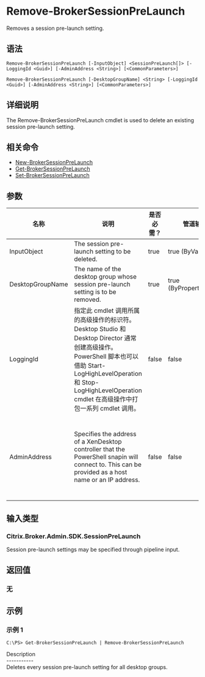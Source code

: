 # Remove-BrokerSessionPreLaunch

Removes a session pre-launch setting.

## 语法

    Remove-BrokerSessionPreLaunch [-InputObject] <SessionPreLaunch[]> [-LoggingId <Guid>] [-AdminAddress <String>] [<CommonParameters>]
    
    Remove-BrokerSessionPreLaunch [-DesktopGroupName] <String> [-LoggingId <Guid>] [-AdminAddress <String>] [<CommonParameters>]
    

## 详细说明

The Remove-BrokerSessionPreLaunch cmdlet is used to delete an existing session pre-launch setting.

## 相关命令

- [New-BrokerSessionPreLaunch](New-BrokerSessionPreLaunch.html)
- [Get-BrokerSessionPreLaunch](Get-BrokerSessionPreLaunch.html)
- [Set-BrokerSessionPreLaunch](Set-BrokerSessionPreLaunch.html)

## 参数

| 名称               | 说明                                                                                                                                                                              | 是否必需？ | 管道输入                  | 默认值                                                                                    |
| ---------------- | ------------------------------------------------------------------------------------------------------------------------------------------------------------------------------- | ----- | --------------------- | -------------------------------------------------------------------------------------- |
| InputObject      | The session pre-launch setting to be deleted.                                                                                                                                   | true  | true (ByValue)        |                                                                                        |
| DesktopGroupName | The name of the desktop group whose session pre-launch setting is to be removed.                                                                                                | true  | true (ByPropertyName) |                                                                                        |
| LoggingId        | 指定此 cmdlet 调用所属的高级操作的标识符。 Desktop Studio 和 Desktop Director 通常创建高级操作。 PowerShell 脚本也可以借助 Start-LogHighLevelOperation 和 Stop-LogHighLevelOperation cmdlet 在高级操作中打包一系列 cmdlet 调用。 | false | false                 |                                                                                        |
| AdminAddress     | Specifies the address of a XenDesktop controller that the PowerShell snapin will connect to. This can be provided as a host name or an IP address.                              | false | false                 | Localhost. Once a value is provided by any cmdlet, this value will become the default. |

## 输入类型

### Citrix.Broker.Admin.SDK.SessionPreLaunch

Session pre-launch settings may be specified through pipeline input.

## 返回值

### 无

## 示例

### 示例 1

    C:\PS> Get-BrokerSessionPreLaunch | Remove-BrokerSessionPreLaunch
    

Description  
\---\---\-----  
Deletes every session pre-launch setting for all desktop groups.